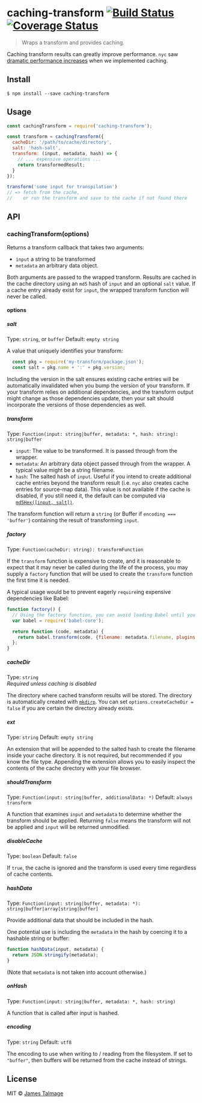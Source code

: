 # caching-transform [![Build Status](https://travis-ci.org/jamestalmage/caching-transform.svg?branch=master)](https://travis-ci.org/jamestalmage/caching-transform) [![Coverage Status](https://coveralls.io/repos/jamestalmage/caching-transform/badge.svg?branch=master&service=github)](https://coveralls.io/github/jamestalmage/caching-transform?branch=master)

> Wraps a transform and provides caching.

Caching transform results can greatly improve performance. `nyc` saw [dramatic performance increases](https://github.com/bcoe/nyc/pull/101#issuecomment-165716069) when we implemented caching.


## Install

```
$ npm install --save caching-transform
```


## Usage

```js
const cachingTransform = require('caching-transform');

const transform = cachingTransform({
  cacheDir: '/path/to/cache/directory',
  salt: 'hash-salt',
  transform: (input, metadata, hash) => {
    // ... expensive operations ...
    return transformedResult;
  }
});

transform('some input for transpilation')
// => fetch from the cache,
//    or run the transform and save to the cache if not found there
```


## API

### cachingTransform(options)

Returns a transform callback that takes two arguments:

 - `input` a string to be transformed
 - `metadata` an arbitrary data object.

Both arguments are passed to the wrapped transform. Results are cached in the cache directory using an `md5` hash of `input` and an optional `salt` value. If a cache entry already exist for `input`, the wrapped transform function will never be called.

#### options

##### salt

Type: `string`, or `buffer`
Default: `empty string`

A value that uniquely identifies your transform:

```js
  const pkg = require('my-transform/package.json');
  const salt = pkg.name + ':' + pkg.version;
```

Including the version in the salt ensures existing cache entries will be automatically invalidated when you bump the version of your transform. If your transform relies on additional dependencies, and the transform output might change as those dependencies update, then your salt should incorporate the versions of those dependencies as well.

##### transform

Type: `Function(input: string|buffer, metadata: *, hash: string): string|buffer`  

 - `input`: The value to be transformed. It is passed through from the wrapper.
 - `metadata`: An arbitrary data object passed through from the wrapper. A typical value might be a string filename.
 - `hash`: The salted hash of `input`. Useful if you intend to create additional cache entries beyond the transform result (i.e. `nyc` also creates cache entries for source-map data). This value is not available if the cache is disabled, if you still need it, the default can be computed via [`md5Hex([input, salt])`](https://www.npmjs.com/package/md5-hex).

The transform function will return a `string` (or Buffer if `encoding === 'buffer'`) containing the result of transforming `input`.

##### factory

Type: `Function(cacheDir: string): transformFunction`

If the `transform` function is expensive to create, and it is reasonable to expect that it may never be called during the life of the process, you may supply a `factory` function that will be used to create the `transform` function the first time it is needed.

A typical usage would be to prevent eagerly `require`ing expensive dependencies like Babel:

```js
function factory() {
  // Using the factory function, you can avoid loading Babel until you are sure it is needed.
  var babel = require('babel-core');

  return function (code, metadata) {
    return babel.transform(code, {filename: metadata.filename, plugins: [/* ... */]});
  };
}
```

##### cacheDir

Type: `string`  
*Required unless caching is disabled*

The directory where cached transform results will be stored. The directory is automatically created with [`mkdirp`](https://www.npmjs.com/package/mkdirp). You can set `options.createCacheDir = false` if you are certain the directory already exists.

##### ext

Type: `string`
Default: `empty string`

An extension that will be appended to the salted hash to create the filename inside your cache directory. It is not required, but recommended if you know the file type. Appending the extension allows you to easily inspect the contents of the cache directory with your file browser.

##### shouldTransform

Type: `Function(input: string|buffer, additionalData: *)`
Default: `always transform`

A function that examines `input` and `metadata` to determine whether the transform should be applied. Returning `false` means the transform will not be applied and `input` will be returned unmodified.

##### disableCache

Type: `boolean`
Default: `false`

If `true`, the cache is ignored and the transform is used every time regardless of cache contents.

##### hashData

Type: `Function(input: string|buffer, metadata: *): string|buffer|array[string|buffer]`

Provide additional data that should be included in the hash.

One potential use is including the `metadata` in the hash by coercing it to a hashable string or buffer:

```js
function hashData(input, metadata) {
  return JSON.stringify(metadata);
}
```

(Note that `metadata` is not taken into account otherwise.)

##### onHash

Type: `Function(input: string|buffer, metadata: *, hash: string)`

A function that is called after input is hashed.

##### encoding

Type: `string`
Default: `utf8`

The encoding to use when writing to / reading from the filesystem. If set to `"buffer"`, then buffers will be returned from the cache instead of strings.

## License

MIT © [James Talmage](http://github.com/jamestalmage)
